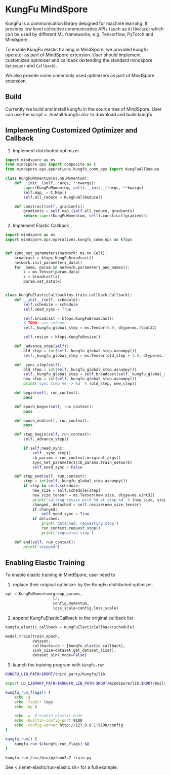 KungFu MindSpore
======

KungFu is a communication library designed for machine learning.
It provides low level collective communicative APIs (such as `AllReduce`) which can be used by different ML frameworks,
e.g. Tensorflow, PyTorch and Mindspore.

To enable KungFu elastic training in MindSpore, we provided kungfu operator as part of MindSpore extension.
User should implement customized optimizer and callback (extending the standard mindspore `Optimizer` and `Callback`).

We also provide some commonly used optimizers as part of MindSpore extension.

## Build

Currently we build and install kungfu in the source tree of MindSpore.
User can use the script <../install-kungfu.sh> to download and build kungfu.

## Implementing Customized Optimizer and Callback

1. Implement distributed optimizer

```python
import mindspore as ms
from mindspore.ops import composite as C
from mindspore.ops.operations.kungfu_comm_ops import KungFuAllReduce

class KungFuMomentum(ms.nn.Momentum):
    def __init__(self, *args, **kwargs):
        super(KungFuMomentum, self).__init__(*args, **kwargs)
        self.map_ = C.Map()
        self.all_reduce = KungFuAllReduce()

    def construct(self, gradients):
        gradients = self.map_(self.all_reduce, gradients)
        return super(KungFuMomentum, self).construct(gradients)
```


2. Implement Elastic Callback

```python
import mindspore as ms
import mindspore.ops.operations.kungfu_comm_ops as kfops


def sync_net_parameters(network: ms.nn.Cell):
    broadcast = kfops.KungFuBroadcast()
    network.init_parameters_data()
    for _name, param in network.parameters_and_names():
        x = ms.Tensor(param.data)
        x = broadcast(x)
        param.set_data(x)


class KungFuElasticCallback(ms.train.callback.Callback):
    def __init__(self, schedule):
        self.schedule = schedule
        self.need_sync = True

        self.broadcast = kfops.KungFuBroadcast()
        # TODO: use integer
        self._kungfu_global_step = ms.Tensor(0.0, dtype=ms.float32)

        self.resize = kfops.KungFuResize()

    def _advance_step(self):
        old_step = int(self._kungfu_global_step.asnumpy())
        self._kungfu_global_step = ms.Tensor(old_step + 1.0, dtype=ms.float32)

    def _sync_step(self):
        old_step = int(self._kungfu_global_step.asnumpy())
        self._kungfu_global_step = self.broadcast(self._kungfu_global_step)
        new_step = int(self._kungfu_global_step.asnumpy())
        print('sync step %d -> %d' % (old_step, new_step))

    def begin(self, run_context):
        pass

    def epoch_begin(self, run_context):
        pass

    def epoch_end(self, run_context):
        pass

    def step_begin(self, run_context):
        self._advance_step()

        if self.need_sync:
            self._sync_step()
            cb_params = run_context.original_args()
            sync_net_parameters(cb_params.train_network)
            self.need_sync = False

    def step_end(self, run_context):
        step = int(self._kungfu_global_step.asnumpy())
        if step in self.schedule:
            new_size = self.schedule[step]
            new_size_tensor = ms.Tensor(new_size, dtype=ms.uint32)
            print('calling resize with %d at step %d' % (new_size, step))
            changed, detached = self.resize(new_size_tensor)
            if changed:
                self.need_sync = True
            if detached:
                print('detached, requesting stop')
                run_context.request_stop()
                print('requested stop')

    def end(self, run_context):
        print('stopped')
```


## Enabling Elastic Training

To enable elastic training in MindSpore, user need to

1. replace their original optimizer by the KungFu distributed optimizer.

```python
opt = KungFuMomentum(group_params,
                     lr,
                     config.momentum,
                     loss_scale=config.loss_scale)
```

2. append KungFuElasticCallback to the original callback list

```python
kungfu_elastic_callback = KungFuElasticCallback(schedule)

model.train(train_epoch,
            dataset,
            callbacks=cb + [kungfu_elastic_callback],
            sink_size=dataset.get_dataset_size(),
            dataset_sink_mode=False)
```

3. launch the training program with `kungfu-run`

```bash
KUNGFU_LIB_PATH=$ROOT/third_party/kungfu/lib

export LD_LIBRARY_PATH=$KUNGFU_LIB_PATH:$ROOT/mindspore/lib:$ROOT/build/mindspore/_deps/ompi-src/ompi/.libs

kungfu_run_flags() {
    echo -q
    echo -logdir logs
    echo -np 1

    echo -w  # enable elastic mode
    echo -builtin-config-port 9100
    echo -config-server http://127.0.0.1:9100/config
}

kungfu_run() {
    kungfu-run $(kungfu_run_flags) $@
}

kungfu_run /usr/bin/python3.7 train.py
```

See <./lenet-elastic/run-elastic.sh> for a full example.
